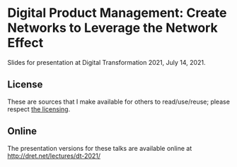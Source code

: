 # Digital Product Management: Create Networks to Leverage the Network Effect

Slides for presentation at Digital Transformation 2021, July 14, 2021.

## License

These are sources that I make available for others to read/use/reuse; please respect [the licensing](../LICENSE).


## Online

The presentation versions for these talks are available online at http://dret.net/lectures/dt-2021/
